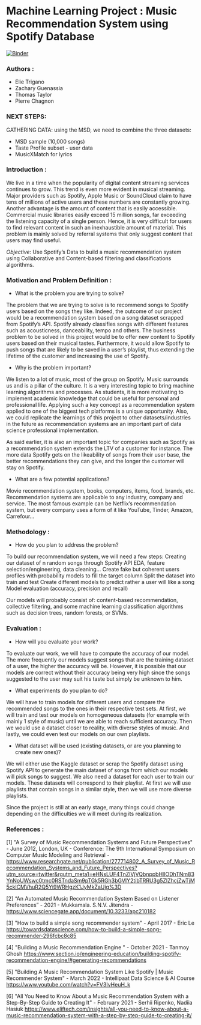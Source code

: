 # Machine Learning Project : Music Recommendation System using Spotify Database

[![Binder](https://mybinder.org/badge_logo.svg)](https://mybinder.org/v2/gh/pierrechagn/fmlSpotifyRecommendation/main?labpath=ML%20-%20Spotify%20recommendation.ipynb)

### Authors :
* Elie Trigano
* Zachary Guenassia
* Thomas Taylor
* Pierre Chagnon

### NEXT STEPS:

GATHERING DATA: using the MSD, we need to combine the three datasets: 
* MSD sample (10,000 songs)
* Taste Profile subset - user data
* MusicXMatch for lyrics


### Introduction :

We live in a time when the popularity of digital content streaming services continues to grow. This trend is even more evident in musical streaming. Major providers such as Spotify, Apple Music or SoundCloud claim to have tens of millions of active users and these numbers are constantly growing. Another advantage is the amount of content that is easily accessible. Commercial music libraries easily exceed 15 million songs, far exceeding the listening capacity of a single person. Hence, it is very difficult for users to find relevant content in such an inexhaustible amount of material. This problem is mainly solved by referral systems that only suggest content that users may find useful.

*Objective*: Use Spotify’s Data to build a music recommendation system using Collaborative and Content-based filtering and classifications algorithms. 


### Motivation and Problem Definition :

* What is the problem you are trying to solve? 

The problem that we are trying to solve is to recommend songs to Spotify users based on the songs they like. Indeed, the outcome of our project would be a recommendation system based on a song dataset scrapped from Spotify’s API. 
Spotify already classifies songs with different features such as acousticness, danceability, tempo and others. 
The business problem to be solved in this project would be to offer new content to Spotify users based on their musical tastes. Furthermore, it would allow Spotify to push songs that are likely to be saved in a user’s playlist, thus extending the lifetime of the customer and increasing the use of Spotify. 

* Why is the problem important?

We listen to a lot of music, most of the group on Spotify. Music surrounds us and is a pillar of the culture. It is a very interesting topic to bring machine learning algorithms and processes. As students, it is more motivating to implement academic knowledge that could be useful for personal and professional life. Applying such a key concept as a recommendation system applied to one of the biggest tech platforms is a unique opportunity. Also, we could replicate the learnings of this project to other datasets/industries in the future as recommendation systems are an important part of data science professional implementation. 

As said earlier, it is also an important topic for companies such as Spotify as a recommendation system extends the LTV of a customer for instance. The more data Spotify gets on the likeability of songs from their user base, the better recommendations they can give, and the longer the customer will stay on Spotify.

* What are a few potential applications?

Movie recommendation system, books, computers, items, food, brands, etc. 
Recommendation systems are applicable to any industry, company and service. The most famous example can be Netflix’s recommendation system, but every company uses a form of it like YouTube, Tinder, Amazon, Carrefour…
 

### Methodology :

* How do you plan to address the problem? 

To build our recommendation system, we will need a few steps:
Creating our dataset of n random songs through Spotify API 
EDA, feature selection/engineering, data cleaning…
Create fake but coherent users profiles with probability models to fill the target column
Split the dataset into train and test
Create different models to predict rather a user will like a song
Model evaluation (accuracy, precision and recall)

Our models will probably consist of: content-based recommendation, collective filtering, and some machine learning classification algorithms such as decision trees, random forests, or SVMs.

### Evaluation : 

* How will you evaluate your work?

To evaluate our work, we will have to compute the accuracy of our model. The more frequently our models suggest songs that are the training dataset of a user, the higher the accuracy will be. However, it is possible that our models are correct without their accuracy being very high since the songs suggested to the user may suit his taste but simply be unknown to him.

* What experiments do you plan to do? 

We will have to train models for different users and compare the recommended songs to the ones in their respective test sets. At first, we will train and test our models on homogeneous datasets (for example with mainly 1 style of music) until we are able to reach sufficient accuracy. Then we would use a dataset closer to reality, with diverse styles of music. And lastly, we could even test our models on our own playlists.

* What dataset will be used (existing datasets, or are you planning to create new ones)?

We will either use the Kaggle dataset or scrap the Spotify dataset using Spotify API to generate the main dataset of songs from which our models will pick songs to suggest.
We also need a dataset for each user to train our models. These datasets will correspond to their playlist. At first we will use playlists that contain songs in a similar style, then we will use more diverse playlists.

Since the project is still at an early stage, many things could change depending on the difficulties we will meet during its realization.

### References : 

[1] "A Survey of Music Recommendation Systems and Future Perspectives" -  June 2012, London, UK -  Conference: The 9th International Symposium on Computer Music Modeling and Retrieval - 
https://www.researchgate.net/publication/277714802_A_Survey_of_Music_Recommendation_Systems_and_Future_Perspectives?utm_source=twitter&rgutm_meta1=eHNsLUF4TnZlVjVQbnppbHlIODhTNm83YnNoUWswc0tmc0RSTndaSm9pTGk5RGh3bGVIY2tibTRRU3g5ZlZhcjZwTjM5cklCMVhuR2Q5Yi9WRHgzK1JyMkZaUjg%3D 

[2] “An Automated Music Recommendation System Based on Listener Preferences” - 2021 - Mukkamala. S.N.V. Jitendra -
https://www.sciencegate.app/document/10.3233/apc210182

[3] "How to build a simple song recommender system" -  April 2017 - Eric Le
https://towardsdatascience.com/how-to-build-a-simple-song-recommender-296fcbc8c85

[4] "Building a Music Recommendation Engine " - October 2021 - Tanmoy Ghosh
https://www.section.io/engineering-education/building-spotify-recommendation-engine/#generating-recommendations

[5] "Building A Music Recommendation System Like Spotify | Music Recommender System"  - March 2022 - Intellipaat Data Science & AI Course
https://www.youtube.com/watch?v=FV3IvHeuH_k

[6] "All You Need to Know About a Music Recommendation System with a Step-By-Step Guide to Creating It"  - February 2021 - Serhii Ripenko, Nadiia Hasiuk
https://www.eliftech.com/insights/all-you-need-to-know-about-a-music-recommendation-system-with-a-step-by-step-guide-to-creating-it/
